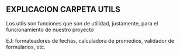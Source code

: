 ## EXPLICACION CARPETA UTILS
Los utils son funciones que son de utilidad, justamente, para el funcionamiento de nuestro proyecto

EJ: formateadores de fechas, calculadora de promedios, validador de formularios, etc.